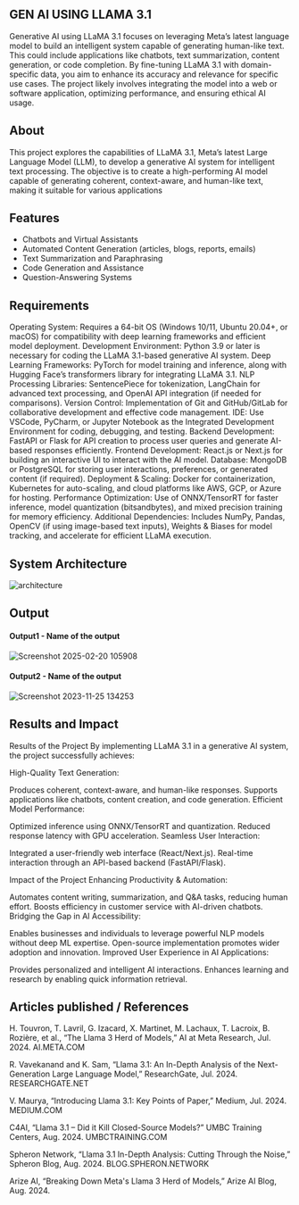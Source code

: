 ## GEN AI USING LLAMA 3.1
Generative AI using LLaMA 3.1 focuses on leveraging Meta’s latest language model to build an intelligent system capable of generating human-like text. This could include applications like chatbots, text summarization, content generation, or code completion. By fine-tuning LLaMA 3.1 with domain-specific data, you aim to enhance its accuracy and relevance for specific use cases. The project likely involves integrating the model into a web or software application, optimizing performance, and ensuring ethical AI usage.

## About
<!--Detailed Description about the project-->
This project explores the capabilities of LLaMA 3.1, Meta’s latest Large Language Model (LLM), to develop a generative AI system for intelligent text processing. The objective is to create a high-performing AI model capable of generating coherent, context-aware, and human-like text, making it suitable for various applications

## Features
<!--List the features of the project as shown below-->
- Chatbots and Virtual Assistants
- Automated Content Generation (articles, blogs, reports, emails)
- Text Summarization and Paraphrasing
- Code Generation and Assistance
- Question-Answering Systems

## Requirements
<!--List the requirements of the project as shown below-->
Operating System: Requires a 64-bit OS (Windows 10/11, Ubuntu 20.04+, or macOS) for compatibility with deep learning frameworks and efficient model deployment.
Development Environment: Python 3.9 or later is necessary for coding the LLaMA 3.1-based generative AI system.
Deep Learning Frameworks: PyTorch for model training and inference, along with Hugging Face’s transformers library for integrating LLaMA 3.1.
NLP Processing Libraries: SentencePiece for tokenization, LangChain for advanced text processing, and OpenAI API integration (if needed for comparisons).
Version Control: Implementation of Git and GitHub/GitLab for collaborative development and effective code management.
IDE: Use VSCode, PyCharm, or Jupyter Notebook as the Integrated Development Environment for coding, debugging, and testing.
Backend Development: FastAPI or Flask for API creation to process user queries and generate AI-based responses efficiently.
Frontend Development: React.js or Next.js for building an interactive UI to interact with the AI model.
Database: MongoDB or PostgreSQL for storing user interactions, preferences, or generated content (if required).
Deployment & Scaling: Docker for containerization, Kubernetes for auto-scaling, and cloud platforms like AWS, GCP, or Azure for hosting.
Performance Optimization: Use of ONNX/TensorRT for faster inference, model quantization (bitsandbytes), and mixed precision training for memory efficiency.
Additional Dependencies: Includes NumPy, Pandas, OpenCV (if using image-based text inputs), Weights & Biases for model tracking, and accelerate for efficient LLaMA execution.

## System Architecture
<!--Embed the system architecture diagram as shown below-->

![architecture](https://github.com/user-attachments/assets/8e9445b6-9a6f-419a-88cb-635df2ac58b0)


## Output

<!--Embed the Output picture at respective places as shown below as shown below-->
#### Output1 - Name of the output

![Screenshot 2025-02-20 105908](https://github.com/user-attachments/assets/e79a4df7-8026-4657-887c-b8481341f0e1)

#### Output2 - Name of the output
![Screenshot 2023-11-25 134253](https://github.com/<<yourusername>>/Hand-Gesture-Recognition-System/assets/75235455/5e05c981-05ca-4aaa-aea2-d918dcf25cb7)



## Results and Impact
<!--Give the results and impact as shown below-->
Results of the Project
By implementing LLaMA 3.1 in a generative AI system, the project successfully achieves:

High-Quality Text Generation:

Produces coherent, context-aware, and human-like responses.
Supports applications like chatbots, content creation, and code generation.
Efficient Model Performance:

Optimized inference using ONNX/TensorRT and quantization.
Reduced response latency with GPU acceleration.
Seamless User Interaction:

Integrated a user-friendly web interface (React/Next.js).
Real-time interaction through an API-based backend (FastAPI/Flask).


Impact of the Project
Enhancing Productivity & Automation:

Automates content writing, summarization, and Q&A tasks, reducing human effort.
Boosts efficiency in customer service with AI-driven chatbots.
Bridging the Gap in AI Accessibility:

Enables businesses and individuals to leverage powerful NLP models without deep ML expertise.
Open-source implementation promotes wider adoption and innovation.
Improved User Experience in AI Applications:

Provides personalized and intelligent AI interactions.
Enhances learning and research by enabling quick information retrieval.

## Articles published / References
H. Touvron, T. Lavril, G. Izacard, X. Martinet, M. Lachaux, T. Lacroix, B. Rozière, et al., “The Llama 3 Herd of Models,” AI at Meta Research, Jul. 2024. 
AI.META.COM

R. Vavekanand and K. Sam, “Llama 3.1: An In-Depth Analysis of the Next-Generation Large Language Model,” ResearchGate, Jul. 2024. 
RESEARCHGATE.NET

V. Maurya, “Introducing Llama 3.1: Key Points of Paper,” Medium, Jul. 2024. 
MEDIUM.COM

C4AI, “Llama 3.1 – Did it Kill Closed-Source Models?” UMBC Training Centers, Aug. 2024. 
UMBCTRAINING.COM

Spheron Network, “Llama 3.1 In-Depth Analysis: Cutting Through the Noise,” Spheron Blog, Aug. 2024. 
BLOG.SPHERON.NETWORK

Arize AI, “Breaking Down Meta's Llama 3 Herd of Models,” Arize AI Blog, Aug. 2024.

